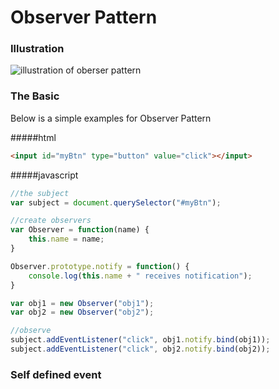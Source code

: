 Observer Pattern
=====================
### Illustration

![illustration of oberser pattern](/obserser.png)


### The Basic
Below is a simple examples for Observer Pattern

#####html
```html
<input id="myBtn" type="button" value="click"></input>
```

#####javascript
```javascript
//the subject
var subject = document.querySelector("#myBtn");

//create observers
var Observer = function(name) {
	this.name = name;
}

Observer.prototype.notify = function() {
	console.log(this.name + " receives notification");
}

var obj1 = new Observer("obj1");
var obj2 = new Observer("obj2");

//observe
subject.addEventListener("click", obj1.notify.bind(obj1));
subject.addEventListener("click", obj2.notify.bind(obj2));
```

### Self defined event
